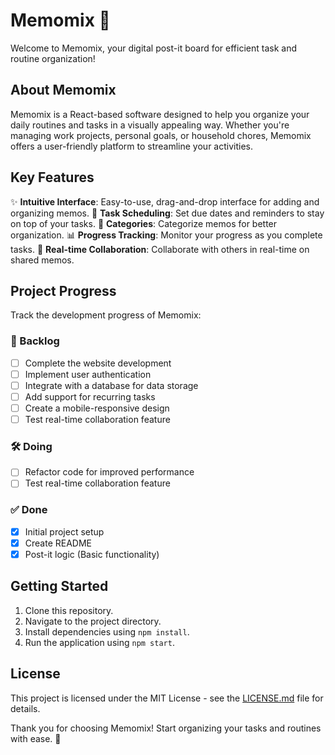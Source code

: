 # Memomix 📝

Welcome to Memomix, your digital post-it board for efficient task and routine organization!

## About Memomix

Memomix is a React-based software designed to help you organize your daily routines and tasks in a visually appealing way. Whether you're managing work projects, personal goals, or household chores, Memomix offers a user-friendly platform to streamline your activities.

## Key Features

✨ **Intuitive Interface**: Easy-to-use, drag-and-drop interface for adding and organizing memos.
📅 **Task Scheduling**: Set due dates and reminders to stay on top of your tasks.
📂 **Categories**: Categorize memos for better organization.
📊 **Progress Tracking**: Monitor your progress as you complete tasks.
🔄 **Real-time Collaboration**: Collaborate with others in real-time on shared memos.

## Project Progress

Track the development progress of Memomix:

### 📌 Backlog

- [ ] Complete the website development
- [ ] Implement user authentication
- [ ] Integrate with a database for data storage
- [ ] Add support for recurring tasks
- [ ] Create a mobile-responsive design
- [ ] Test real-time collaboration feature

### 🛠️ Doing

- [ ] Refactor code for improved performance
- [ ] Test real-time collaboration feature

### ✅ Done

- [x] Initial project setup
- [x] Create README
- [x] Post-it logic (Basic functionality)

## Getting Started

1. Clone this repository.
2. Navigate to the project directory.
3. Install dependencies using `npm install`.
4. Run the application using `npm start`.

## License

This project is licensed under the MIT License - see the [LICENSE.md](LICENSE.md) file for details.

Thank you for choosing Memomix! Start organizing your tasks and routines with ease. 🚀
